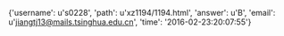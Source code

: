 {'username': u's0228', 'path': u'xz1194/1194.html', 'answer': u'B', 'email': u'jiangtj13@mails.tsinghua.edu.cn', 'time': '2016-02-23:20:07:55'}